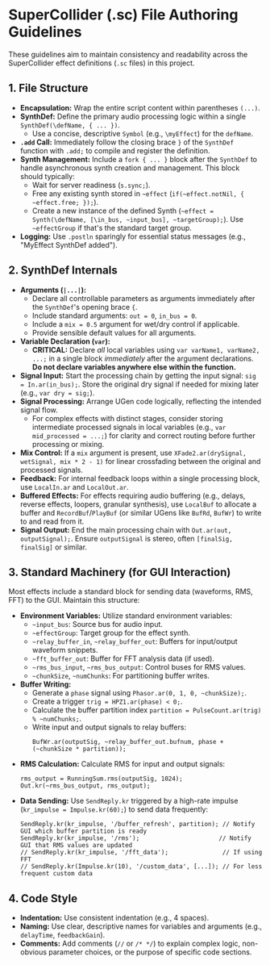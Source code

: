 # SuperCollider (.sc) File Authoring Guidelines

These guidelines aim to maintain consistency and readability across the SuperCollider effect definitions (`.sc` files) in this project.

## 1. File Structure

-   **Encapsulation:** Wrap the entire script content within parentheses `(...)`.
-   **SynthDef:** Define the primary audio processing logic within a single `SynthDef(\defName, { ... })`.
    -   Use a concise, descriptive `Symbol` (e.g., `\myEffect`) for the `defName`.
-   **`.add` Call:** Immediately follow the closing brace `}` of the `SynthDef` function with `.add;` to compile and register the definition.
-   **Synth Management:** Include a `fork { ... }` block after the `SynthDef` to handle asynchronous synth creation and management. This block should typically:
    -   Wait for server readiness (`s.sync;`).
    -   Free any existing synth stored in `~effect` (`if(~effect.notNil, { ~effect.free; });`).
    -   Create a new instance of the defined Synth (`~effect = Synth(\defName, [\in_bus, ~input_bus], ~targetGroup);`). Use `~effectGroup` if that's the standard target group.
-   **Logging:** Use `.postln` sparingly for essential status messages (e.g., "MyEffect SynthDef added").

## 2. SynthDef Internals

-   **Arguments (`|...|`):**
    -   Declare all controllable parameters as arguments immediately after the `SynthDef`'s opening brace `{`.
    -   Include standard arguments: `out = 0`, `in_bus = 0`.
    -   Include a `mix = 0.5` argument for wet/dry control if applicable.
    -   Provide sensible default values for all arguments.
-   **Variable Declaration (`var`):**
    -   **CRITICAL:** Declare *all* local variables using `var varName1, varName2, ...;` in a single block *immediately* after the argument declarations. **Do not declare variables anywhere else within the function.**
-   **Signal Input:** Start the processing chain by getting the input signal: `sig = In.ar(in_bus);`. Store the original dry signal if needed for mixing later (e.g., `var dry = sig;`).
-   **Signal Processing:** Arrange UGen code logically, reflecting the intended signal flow.
    -   For complex effects with distinct stages, consider storing intermediate processed signals in local variables (e.g., `var mid_processed = ...;`) for clarity and correct routing before further processing or mixing.
-   **Mix Control:** If a `mix` argument is present, use `XFade2.ar(drySignal, wetSignal, mix * 2 - 1)` for linear crossfading between the original and processed signals.
-   **Feedback:** For internal feedback loops within a single processing block, use `LocalIn.ar` and `LocalOut.ar`.
-   **Buffered Effects:** For effects requiring audio buffering (e.g., delays, reverse effects, loopers, granular synthesis), use `LocalBuf` to allocate a buffer and `RecordBuf`/`PlayBuf` (or similar UGens like `BufRd`, `BufWr`) to write to and read from it.
-   **Signal Output:** End the main processing chain with `Out.ar(out, outputSignal);`. Ensure `outputSignal` is stereo, often `[finalSig, finalSig]` or similar.

## 3. Standard Machinery (for GUI Interaction)

Most effects include a standard block for sending data (waveforms, RMS, FFT) to the GUI. Maintain this structure:

-   **Environment Variables:** Utilize standard environment variables:
    -   `~input_bus`: Source bus for audio input.
    -   `~effectGroup`: Target group for the effect synth.
    -   `~relay_buffer_in`, `~relay_buffer_out`: Buffers for input/output waveform snippets.
    -   `~fft_buffer_out`: Buffer for FFT analysis data (if used).
    -   `~rms_bus_input`, `~rms_bus_output`: Control buses for RMS values.
    -   `~chunkSize`, `~numChunks`: For partitioning buffer writes.
-   **Buffer Writing:**
    -   Generate a `phase` signal using `Phasor.ar(0, 1, 0, ~chunkSize);`.
    -   Create a trigger `trig = HPZ1.ar(phase) < 0;`.
    -   Calculate the buffer partition index `partition = PulseCount.ar(trig) % ~numChunks;`.
    -   Write input and output signals to relay buffers:
        ```supercollider
        BufWr.ar(outputSig, ~relay_buffer_out.bufnum, phase + (~chunkSize * partition));
        ```
-   **RMS Calculation:** Calculate RMS for input and output signals:
    ```supercollider
    rms_output = RunningSum.rms(outputSig, 1024);
    Out.kr(~rms_bus_output, rms_output);
    ```
-   **Data Sending:** Use `SendReply.kr` triggered by a high-rate impulse (`kr_impulse = Impulse.kr(60);`) to send data frequently:
    ```supercollider
    SendReply.kr(kr_impulse, '/buffer_refresh', partition); // Notify GUI which buffer partition is ready
    SendReply.kr(kr_impulse, '/rms');                      // Notify GUI that RMS values are updated
    // SendReply.kr(kr_impulse, '/fft_data');               // If using FFT
    // SendReply.kr(Impulse.kr(10), '/custom_data', [...]); // For less frequent custom data
    ```

## 4. Code Style

-   **Indentation:** Use consistent indentation (e.g., 4 spaces).
-   **Naming:** Use clear, descriptive names for variables and arguments (e.g., `delayTime`, `feedbackGain`).
-   **Comments:** Add comments (`//` or `/* */`) to explain complex logic, non-obvious parameter choices, or the purpose of specific code sections.